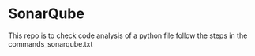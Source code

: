 # SonarQube
This repo is to check code analysis of a python file
follow the steps in the commands_sonarqube.txt
